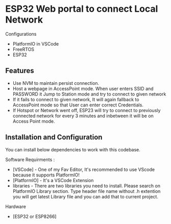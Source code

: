 # ESP32 Web portal to connect Local Network

Configurations 

- PlatformIO in VSCode
- FreeRTOS
- ESP32

## Features

- Use NVM to maintain persist connection.
- Host a webpage in AccessPoint mode. When user enters SSID and PASSWORD it Jump to Station mode and try to connect to given network
- If it fails to connect to given network, It will again fallback to AccessPoint mode so that User can enter correct Credentials.
- If Hotspot or Network went off, ESP23 will try to connect to previously connected network for every 3 minutes and inbetween it will be on Access Point mode.


## Installation and Configuration

You can install below dependencies to work with this codebase.

Software Requirments :
- [VSCode] - One of my Fav Editor, It's recommended to use VScode because it supports PlatformIO!
- [PlatformIO] - It's a VSCode Extension
- libraries - There are two libraries you need to install. Please search on PlatformIO Library section. Type header file name without .h extention you will get latest Library file and you can add that to current project.

Hardware
- [ESP32 or ESP8266]

